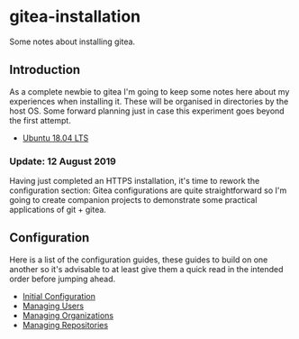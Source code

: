 # gitea-installation
Some notes about installing gitea.

## Introduction
As a complete newbie to gitea I'm going to keep some notes here about my
experiences when installing it. These will be organised in directories by the
host OS. Some forward planning just in case this experiment goes beyond the
first attempt.

- [Ubuntu 18.04 LTS](/ubuntu/ubuntu-1804-LTS/01-Installation.md)

### Update: 12 August 2019
Having just completed an HTTPS installation, it's time to rework the
configuration section: Gitea configurations are quite straightforward so I'm
going to create companion projects to demonstrate some practical
applications of git + gitea.

## Configuration
Here is a list of the configuration guides, these guides to build on one another
so it's advisable to at least give them a quick read in the intended order
before jumping ahead.

- [Initial Configuration](/configuration/01-InitialConfiguration.md)
- [Managing Users](/configuration/02-ManagingUsers.md)
- [Managing Organizations](/configuration/02-ManagingOrganizations.md)
- [Managing Repositories](/configuration/02-ManagingRepositories.md)
